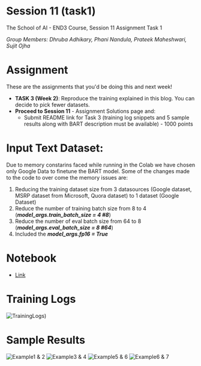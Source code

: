 # Session 11 (task1)
The School of AI - END3 Course, Session 11 Assignment Task 1

*Group Members: Dhruba Adhikary, Phani Nandula, Prateek Maheshwari, Sujit Ojha*

# Assignment
These are the assignments that you'd be doing this and next week!

- **TASK 3 (Week 2)**: Reproduce the training explained in this blog. You can decide to pick fewer datasets.
- **Proceed to Session 11** - Assignment Solutions page and:
    - Submit README link for Task 3 (training log snippets and 5 sample results along with BART description must be available) - 1000 points

# Input Text Dataset:
Due to memory constarins faced while running in the Colab we have chosen only Google Data to finetune the BART model.
Some of the changes made to the code to over come the memory issues are:   
1. Reducing the training dataset size from 3 datasources (Google dataset, MSRP dataset from Microsoft, Quora dataset) to 1 dataset (Google Dataset)
2. Reduce the number of training batch size from 8 to 4 (***model_args.train_batch_size = 4 #8***)
3. Reduce the number of eval batch size from 64 to 8 (***model_args.eval_batch_size = 8 #64***)
4. Included the ***model_args.fp16 = True***
# Notebook
- [Link](BART_paraphrasing.ipynb) 

# Training Logs
![TrainingLogs](https://user-images.githubusercontent.com/30425824/151531581-8505725e-f50b-4ae6-aa8d-e1c0b1ae9a5b.png))

# Sample Results
![Example1 & 2](https://user-images.githubusercontent.com/30425824/151531763-f5a7fc0f-6386-4f24-b97a-ae33f69e6072.png)
![Example3 & 4](https://user-images.githubusercontent.com/30425824/151531857-73f10618-56f8-47bf-8afb-8b4b5fbf1a7b.png)
![Example5 & 6](https://user-images.githubusercontent.com/30425824/151531983-84523cb7-fc62-4f5f-8495-374bcb3b2363.png)
![Example6 & 7](https://user-images.githubusercontent.com/30425824/151532179-c187d6e9-e6a5-479a-9810-90bc8328c6b8.png)
